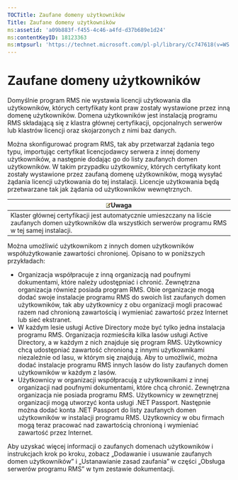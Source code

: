 ```yaml
---
TOCTitle: Zaufane domeny użytkowników
Title: Zaufane domeny użytkowników
ms:assetid: 'a09b883f-f455-4c46-a4fd-d37b689e1d24'
ms:contentKeyID: 18123363
ms:mtpsurl: 'https://technet.microsoft.com/pl-pl/library/Cc747618(v=WS.10)'
---
```


Zaufane domeny użytkowników
===========================

Domyślnie program RMS nie wystawia licencji użytkowania dla użytkowników, których certyfikaty kont praw zostały wystawione przez inną domenę użytkowników. Domena użytkowników jest instalacją programu RMS składającą się z klastra głównej certyfikacji, opcjonalnych serwerów lub klastrów licencji oraz skojarzonych z nimi baz danych.

Można skonfigurować program RMS, tak aby przetwarzał żądania tego typu, importując certyfikat licencjodawcy serwera z innej domeny użytkowników, a następnie dodając go do listy zaufanych domen użytkowników. W takim przypadku użytkownicy, których certyfikaty kont zostały wystawione przez zaufaną domenę użytkowników, mogą wysyłać żądania licencji użytkowania do tej instalacji. Licencje użytkowania będą przetwarzane tak jak żądania od użytkowników wewnętrznych.

| ![](images/Cc747618.note(WS.10).gif)Uwaga                                                                                          |
|-----------------------------------------------------------------------------------------------------------------------------------------------------------------|
| Klaster głównej certyfikacji jest automatycznie umieszczany na liście zaufanych domen użytkowników dla wszystkich serwerów programu RMS w tej samej instalacji. |

Można umożliwić użytkownikom z innych domen użytkowników współużytkowanie zawartości chronionej. Opisano to w poniższych przykładach:

-   Organizacja współpracuje z inną organizacją nad poufnymi dokumentami, które należy udostępniać i chronić. Zewnętrzna organizacja również posiada program RMS. Obie organizacje mogą dodać swoje instalacje programu RMS do swoich list zaufanych domen użytkowników, tak aby użytkownicy z obu organizacji mogli pracować razem nad chronioną zawartością i wymieniać zawartość przez Internet lub sieć ekstranet.
-   W każdym lesie usługi Active Directory może być tylko jedna instalacja programu RMS. Organizacja rozmieściła kilka lasów usługi Active Directory, a w każdym z nich znajduje się program RMS. Użytkownicy chcą udostępniać zawartość chronioną z innymi użytkownikami niezależnie od lasu, w którym się znajdują. Aby to umożliwić, można dodać instalacje programu RMS innych lasów do listy zaufanych domen użytkowników w każdym z lasów.
-   Użytkownicy w organizacji współpracują z użytkownikami z innej organizacji nad poufnymi dokumentami, które chcą chronić. Zewnętrzna organizacja nie posiada programu RMS. Użytkownicy w zewnętrznej organizacji mogą utworzyć konta usługi .NET Passport. Następnie można dodać konta .NET Passport do listy zaufanych domen użytkowników w instalacji programu RMS. Użytkownicy w obu firmach mogą teraz pracować nad zawartością chronioną i wymieniać zawartość przez Internet.

Aby uzyskać więcej informacji o zaufanych domenach użytkowników i instrukcjach krok po kroku, zobacz „Dodawanie i usuwanie zaufanych domen użytkowników” i „Ustanawianie zasad zaufania” w części „Obsługa serwerów programu RMS” w tym zestawie dokumentacji.
